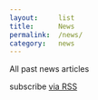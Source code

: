 ```yaml
---
layout:     list
title:      News
permalink:  /news/
category:   news
---
```


All past news articles

<p class="rss-subscribe">
	subscribe <a href="{{ "/feed.xml" | relative_url }}">via RSS</a>
</p>


